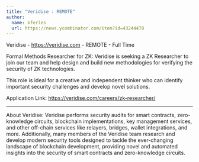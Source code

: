 ```yaml
---
title: "Veridise : REMOTE"
author:
  name: kferles
  url: https://news.ycombinator.com/item?id=43244478
---
```

Veridise - <a href="https:&#x2F;&#x2F;veridise.com" rel="nofollow">https:&#x2F;&#x2F;veridise.com</a> - REMOTE - Full Time

Formal Methods Researcher for ZK: Veridise is seeking a ZK Researcher to join our team and help design and build new methodologies for verifying the security of ZK technologies.

This role is ideal for a creative and independent thinker who can identify important security challenges and develop novel solutions.

Application Link: <a href="https:&#x2F;&#x2F;veridise.com&#x2F;careers&#x2F;zk-researcher&#x2F;" rel="nofollow">https:&#x2F;&#x2F;veridise.com&#x2F;careers&#x2F;zk-researcher&#x2F;</a>

--------------------------------------------------------------------------------

About Veridise: Veridise performs security audits for smart contracts, zero-knowledge circuits, blockchain implementations, key management services, and other off-chain services like relayers, bridges, wallet integrations, and more. Additionally, many members of the Veridise team research and develop modern security tools designed to tackle the ever-changing landscape of blockchain development, providing novel and automated insights into the security of smart contracts and zero-knowledge circuits.
<JobApplication />
